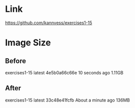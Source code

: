 # Link

https://github.com/kannvess/exercises1-15

# Image Size

## Before

exercises1-15 latest 4e5b0a66c66e 10 seconds ago 1.11GB

## After

exercises1-15 latest 33c48e41fcfb About a minute ago 136MB
